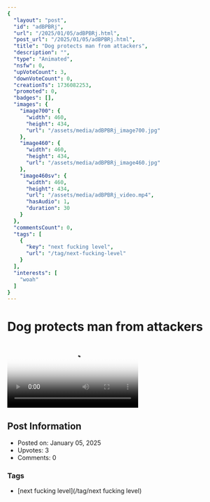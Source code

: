 ```yaml
---
{
  "layout": "post",
  "id": "adBPBRj",
  "url": "/2025/01/05/adBPBRj.html",
  "post_url": "/2025/01/05/adBPBRj.html",
  "title": "Dog protects man from attackers",
  "description": "",
  "type": "Animated",
  "nsfw": 0,
  "upVoteCount": 3,
  "downVoteCount": 0,
  "creationTs": 1736082253,
  "promoted": 0,
  "badges": [],
  "images": {
    "image700": {
      "width": 460,
      "height": 434,
      "url": "/assets/media/adBPBRj_image700.jpg"
    },
    "image460": {
      "width": 460,
      "height": 434,
      "url": "/assets/media/adBPBRj_image460.jpg"
    },
    "image460sv": {
      "width": 460,
      "height": 434,
      "url": "/assets/media/adBPBRj_video.mp4",
      "hasAudio": 1,
      "duration": 30
    }
  },
  "commentsCount": 0,
  "tags": [
    {
      "key": "next fucking level",
      "url": "/tag/next-fucking-level"
    }
  ],
  "interests": [
    "woah"
  ]
}
---
```


# Dog protects man from attackers

<video controls playsinline loop poster="/assets/media/adBPBRj_image460.jpg">
  <source src="/assets/media/adBPBRj_video.mp4" type="video/mp4">
  Your browser does not support the video tag.
</video>

## Post Information

- Posted on: January 05, 2025
- Upvotes: 3
- Comments: 0

### Tags

- [next fucking level](/tag/next fucking level)
